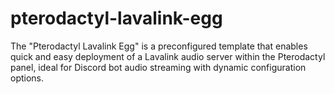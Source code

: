 # pterodactyl-lavalink-egg
 The "Pterodactyl Lavalink Egg" is a preconfigured template that enables quick and easy deployment of a Lavalink audio server within the Pterodactyl panel, ideal for Discord bot audio streaming with dynamic configuration options.
